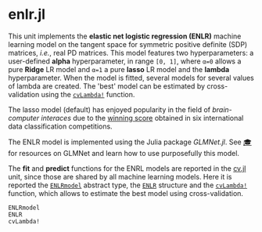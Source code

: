 # enlr.jl

This unit implements the **elastic net logistic regression (ENLR)**
machine learning model on the tangent space for symmetric positive definite (SDP) matrices, *i.e.*, real PD matrices. This model
features two hyperparameters: a user-defined **alpha** hyperparameter, in range ``[0, 1]``, where ``α=0`` allows a pure **Ridge** LR model and ``α=1`` a pure **lasso** LR model and the **lambda** hyperparameter. When the model is fitted, several models for several values of lambda are created. The 'best' model can be estimated by cross-validation using the [`cvLambda!`](@ref) function.

The lasso model (default) has enjoyed popularity in the field of *brain-computer interaces* due to the [winning score](http://alexandre.barachant.org/challenges/)
obtained in six international data classification competitions.

The ENLR model is implemented using the Julia package *GLMNet.jl*.
See [🎓](@ref) for resources on GLMNet and learn how to use purposefully
this model.

The **fit** and **predict** functions for the ENRL models are reported in the [cv.jl](@ref) unit, since those are shared by all machine learning models. Here it is reported the [`ENLRmodel`](@ref)
abstract type, the [`ENLR`](@ref) structure and the
[`cvLambda!`](@ref) function, which allows to estimate the best model
using cross-validation.

```@docs
ENLRmodel
ENLR
cvLambda!
```
